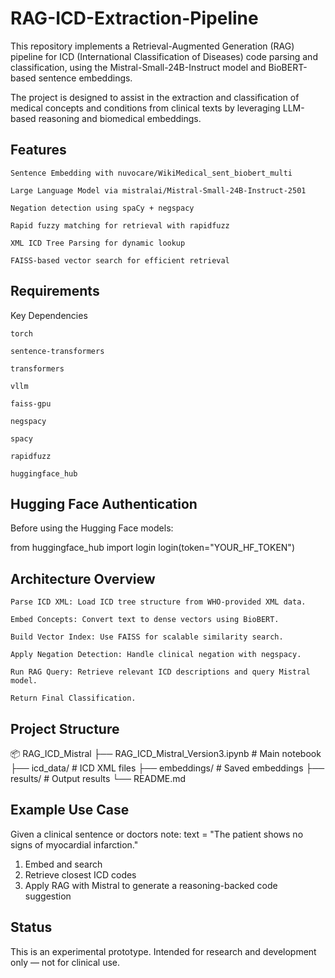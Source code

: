 # RAG-ICD-Extraction-Pipeline
This repository implements a Retrieval-Augmented Generation (RAG) pipeline for ICD (International Classification of Diseases) code parsing and classification, using the Mistral-Small-24B-Instruct model and BioBERT-based sentence embeddings.

The project is designed to assist in the extraction and classification of medical concepts and conditions from clinical texts by leveraging LLM-based reasoning and biomedical embeddings.

## Features

    Sentence Embedding with nuvocare/WikiMedical_sent_biobert_multi

    Large Language Model via mistralai/Mistral-Small-24B-Instruct-2501

    Negation detection using spaCy + negspacy

    Rapid fuzzy matching for retrieval with rapidfuzz

    XML ICD Tree Parsing for dynamic lookup

    FAISS-based vector search for efficient retrieval


## Requirements

Key Dependencies

    torch

    sentence-transformers

    transformers

    vllm

    faiss-gpu

    negspacy

    spacy

    rapidfuzz

    huggingface_hub

## Hugging Face Authentication

Before using the Hugging Face models:

from huggingface_hub import login
login(token="YOUR_HF_TOKEN")

## Architecture Overview

    Parse ICD XML: Load ICD tree structure from WHO-provided XML data.

    Embed Concepts: Convert text to dense vectors using BioBERT.

    Build Vector Index: Use FAISS for scalable similarity search.

    Apply Negation Detection: Handle clinical negation with negspacy.

    Run RAG Query: Retrieve relevant ICD descriptions and query Mistral model.

    Return Final Classification.

## Project Structure

📦 RAG_ICD_Mistral
├── RAG_ICD_Mistral_Version3.ipynb  # Main notebook
├── icd_data/                       # ICD XML files
├── embeddings/                     # Saved embeddings
├── results/                        # Output results
└── README.md

## Example Use Case

Given a clinical sentence or doctors note:
text = "The patient shows no signs of myocardial infarction."

 1. Embed and search
 2. Retrieve closest ICD codes
 3. Apply RAG with Mistral to generate a reasoning-backed code suggestion

## Status

This is an experimental prototype. Intended for research and development only — not for clinical use.
